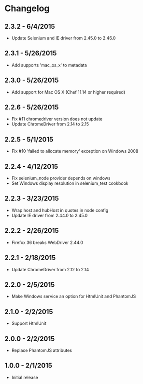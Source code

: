 # Changelog

## 2.3.2 - 6/4/2015

- Update Selenium and IE driver from 2.45.0 to 2.46.0

## 2.3.1 - 5/26/2015

- Add supports 'mac_os_x' to metadata

## 2.3.0 - 5/26/2015

- Add support for Mac OS X (Chef 11.14 or higher required)

## 2.2.6 - 5/26/2015

- Fix #11 chromedriver version does not update
- Update ChromeDriver from 2.14 to 2.15

## 2.2.5 - 5/1/2015

- Fix #10 'failed to allocate memory' exception on Windows 2008

## 2.2.4 - 4/12/2015

- Fix selenium_node provider depends on windows
- Set Windows display resolution in selenium_test cookbook

## 2.2.3 - 3/23/2015

- Wrap host and hubHost in quotes in node config
- Update IE driver from 2.44.0 to 2.45.0

## 2.2.2 - 2/26/2015

- Firefox 36 breaks WebDriver 2.44.0

## 2.2.1 - 2/18/2015

- Update ChromeDriver from 2.12 to 2.14

## 2.2.0 - 2/5/2015

- Make Windows service an option for HtmlUnit and PhantomJS

## 2.1.0 - 2/2/2015

- Support HtmlUnit

## 2.0.0 - 2/2/2015

- Replace PhantomJS attributes

## 1.0.0 - 2/1/2015

- Initial release

